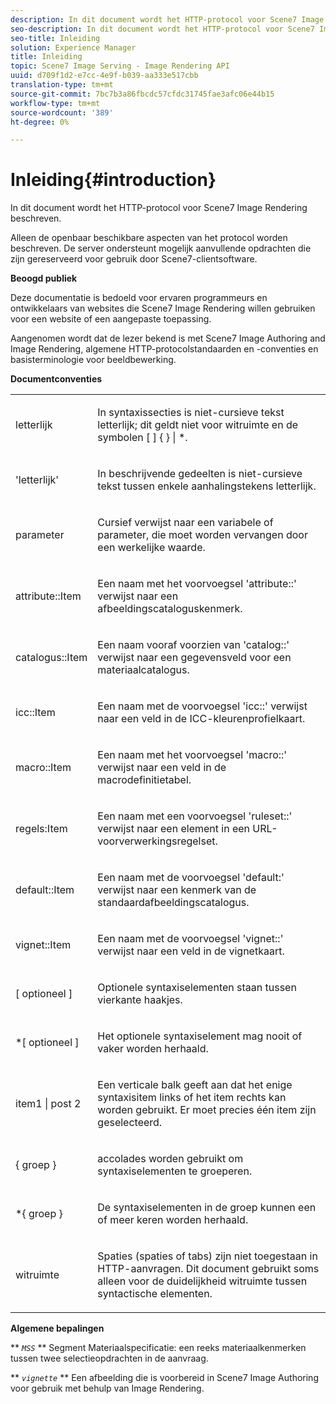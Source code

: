 ```yaml
---
description: In dit document wordt het HTTP-protocol voor Scene7 Image Rendering beschreven.
seo-description: In dit document wordt het HTTP-protocol voor Scene7 Image Rendering beschreven.
seo-title: Inleiding
solution: Experience Manager
title: Inleiding
topic: Scene7 Image Serving - Image Rendering API
uuid: d709f1d2-e7cc-4e9f-b039-aa333e517cbb
translation-type: tm+mt
source-git-commit: 7bc7b3a86fbcdc57cfdc31745fae3afc06e44b15
workflow-type: tm+mt
source-wordcount: '389'
ht-degree: 0%

---
```



# Inleiding{#introduction}

In dit document wordt het HTTP-protocol voor Scene7 Image Rendering beschreven.

Alleen de openbaar beschikbare aspecten van het protocol worden beschreven. De server ondersteunt mogelijk aanvullende opdrachten die zijn gereserveerd voor gebruik door Scene7-clientsoftware.

**Beoogd publiek**

Deze documentatie is bedoeld voor ervaren programmeurs en ontwikkelaars van websites die Scene7 Image Rendering willen gebruiken voor een website of een aangepaste toepassing.

Aangenomen wordt dat de lezer bekend is met Scene7 Image Authoring and Image Rendering, algemene HTTP-protocolstandaarden en -conventies en basisterminologie voor beeldbewerking.

**Documentconventies**

<table id="simpletable_E96BA470B3CE4266A9E6ED0440A56C40"> 
 <tr class="strow"> 
  <td class="stentry"> <p>letterlijk </p> </td> 
  <td class="stentry"> <p>In syntaxissecties is niet-cursieve tekst letterlijk; dit geldt niet voor witruimte en de symbolen [ ] { } | *. </p> </td> 
 </tr> 
 <tr class="strow"> 
  <td class="stentry"> <p>'letterlijk' </p> </td> 
  <td class="stentry"> <p>In beschrijvende gedeelten is niet-cursieve tekst tussen enkele aanhalingstekens letterlijk. </p> </td> 
 </tr> 
 <tr class="strow"> 
  <td class="stentry"> <p> <span class="varname"> parameter  </span> </p> </td> 
  <td class="stentry"> <p>Cursief verwijst naar een variabele of parameter, die moet worden vervangen door een werkelijke waarde. </p> </td> 
 </tr> 
 <tr class="strow"> 
  <td class="stentry"> <p> <span class="codeph"> attribute::Item  </span> </p> </td> 
  <td class="stentry"> <p>Een naam met het voorvoegsel 'attribute::' verwijst naar een afbeeldingscataloguskenmerk. </p> </td> 
 </tr> 
 <tr class="strow"> 
  <td class="stentry"> <p> <span class="codeph"> catalogus::Item  </span> </p> </td> 
  <td class="stentry"> <p>Een naam vooraf voorzien van 'catalog::' verwijst naar een gegevensveld voor een materiaalcatalogus. </p> </td> 
 </tr> 
 <tr class="strow"> 
  <td class="stentry"> <p> <span class="codeph"> icc::Item  </span> </p> </td> 
  <td class="stentry"> <p>Een naam met de voorvoegsel 'icc::' verwijst naar een veld in de ICC-kleurenprofielkaart. </p> </td> 
 </tr> 
 <tr class="strow"> 
  <td class="stentry"> <p> <span class="codeph"> macro::Item  </span> </p> </td> 
  <td class="stentry"> <p>Een naam met het voorvoegsel 'macro::' verwijst naar een veld in de macrodefinitietabel. </p> </td> 
 </tr> 
 <tr class="strow"> 
  <td class="stentry"> <p> <span class="codeph"> regels:Item  </span> </p> </td> 
  <td class="stentry"> <p>Een naam met een voorvoegsel 'ruleset::' verwijst naar een element in een URL-voorverwerkingsregelset. </p> </td> 
 </tr> 
 <tr class="strow"> 
  <td class="stentry"> <p> <span class="codeph"> default::Item  </span> </p> </td> 
  <td class="stentry"> <p>Een naam met de voorvoegsel 'default:' verwijst naar een kenmerk van de standaardafbeeldingscatalogus. </p> </td> 
 </tr> 
 <tr class="strow"> 
  <td class="stentry"> <span class="codeph"> vignet::Item  </span> </td> 
  <td class="stentry"> <p>Een naam met de voorvoegsel 'vignet::' verwijst naar een veld in de vignetkaart. </p> </td> 
 </tr> 
 <tr class="strow"> 
  <td class="stentry"> <p>[ <span class="varname"> optioneel </span> ] </p> </td> 
  <td class="stentry"> <p>Optionele syntaxiselementen staan tussen vierkante haakjes. </p> </td> 
 </tr> 
 <tr class="strow"> 
  <td class="stentry"> <p>*[ <span class="varname"> optioneel </span> ] </p> </td> 
  <td class="stentry"> <p>Het optionele syntaxiselement mag nooit of vaker worden herhaald. </p> </td> 
 </tr> 
 <tr class="strow"> 
  <td class="stentry"> <p> <span class="varname"> item1  </span>|  <span class="varname"> post 2  </span> </p> </td> 
  <td class="stentry"> <p>Een verticale balk geeft aan dat het enige syntaxisitem links of het item rechts kan worden gebruikt. Er moet precies één item zijn geselecteerd. </p> </td> 
 </tr> 
 <tr class="strow"> 
  <td class="stentry"> <p>{ <span class="varname"> groep </span> } </p> </td> 
  <td class="stentry"> <p>accolades worden gebruikt om syntaxiselementen te groeperen. </p> </td> 
 </tr> 
 <tr class="strow"> 
  <td class="stentry"> <p>*{ <span class="varname"> groep </span> } </p> </td> 
  <td class="stentry"> <p>De syntaxiselementen in de groep kunnen een of meer keren worden herhaald. </p> </td> 
 </tr> 
 <tr class="strow"> 
  <td class="stentry"> <p>witruimte </p> </td> 
  <td class="stentry"> <p>Spaties (spaties of tabs) zijn niet toegestaan in HTTP-aanvragen. Dit document gebruikt soms alleen voor de duidelijkheid witruimte tussen syntactische elementen. </p> </td> 
 </tr> 
</table>

**Algemene bepalingen**

** *`MSS`* ** Segment Materiaalspecificatie: een reeks materiaalkenmerken tussen twee selectieopdrachten in de aanvraag.

** *`vignette`* ** Een afbeelding die is voorbereid in Scene7 Image Authoring voor gebruik met behulp van Image Rendering.

